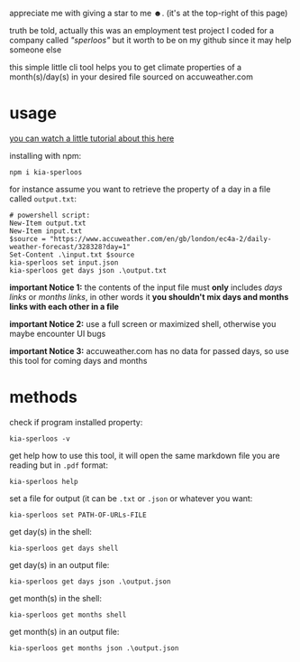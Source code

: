 appreciate me with giving a star to me ☻. (it's at the top-right of this page)

truth be told, actually this was an employment test project I coded for a company called *"sperloos"* but it worth to be on my github since it may help someone else

this simple little cli tool helps you to get climate properties of a month(s)/day(s) in your desired file sourced on accuweather.com

# usage

[you can watch a little tutorial about this here]()

installing with npm:

```
npm i kia-sperloos
```

for instance assume you want to retrieve the property of a day in a file called `output.txt`:

```
# powershell script:
New-Item output.txt
New-Item input.txt
$source = "https://www.accuweather.com/en/gb/london/ec4a-2/daily-weather-forecast/328328?day=1"
Set-Content .\input.txt $source
kia-sperloos set input.json
kia-sperloos get days json .\output.txt
```



**important Notice 1:** the contents of the input file must **only** includes *days links* or *months links*, in other words it **you shouldn't mix days and months links with each other in a file**

**important Notice 2:** use a full screen or maximized shell, otherwise you maybe encounter UI bugs

**important Notice 3:** accuweather.com has no data for passed days, so use this tool for coming days and months

# methods

check if program installed property:

```
kia-sperloos -v
```

get help how to use this tool, it will open the same markdown file you are reading but in `.pdf` format:

```
kia-sperloos help
```

set a file for output (it can be `.txt` or `.json` or whatever you want:

```
kia-sperloos set PATH-OF-URLs-FILE
```

get day(s) in the shell:

```
kia-sperloos get days shell
```

get day(s) in an output file:

```
kia-sperloos get days json .\output.json
```

get month(s) in the shell:

```
kia-sperloos get months shell
```

get month(s) in an output file:

```
kia-sperloos get months json .\output.json
```

